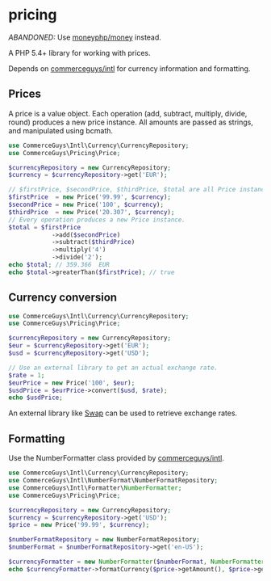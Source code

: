 pricing
=======

*ABANDONED:* Use [moneyphp/money](http://github.com/moneyphp/money) instead.

A PHP 5.4+ library for working with prices.

Depends on [commerceguys/intl](http://github.com/commerceguys/intl) for currency information and formatting.

Prices
------
A price is a value object. Each operation (add, subtract, multiply, divide, round) produces a new price instance.
All amounts are passed as strings, and manipulated using bcmath.

```php
use CommerceGuys\Intl\Currency\CurrencyRepository;
use CommerceGuys\Pricing\Price;

$currencyRepository = new CurrencyRepository;
$currency = $currencyRepository->get('EUR');

// $firstPrice, $secondPrice, $thirdPrice, $total are all Price instances.
$firstPrice  = new Price('99.99', $currency);
$secondPrice = new Price('100', $currency);
$thirdPrice  = new Price('20.307', $currency);
// Every operation produces a new Price instance.
$total = $firstPrice
            ->add($secondPrice)
            ->subtract($thirdPrice)
            ->multiply('4')
            ->divide('2');
echo $total; // 359.366  EUR
echo $total->greaterThan($firstPrice); // true
```

Currency conversion
-------------------
```php
use CommerceGuys\Intl\Currency\CurrencyRepository;
use CommerceGuys\Pricing\Price;

$currencyRepository = new CurrencyRepository;
$eur = $currencyRepository->get('EUR');
$usd = $currencyRepository->get('USD');

// Use an external library to get an actual exchange rate.
$rate = 1;
$eurPrice = new Price('100', $eur);
$usdPrice = $eurPrice->convert($usd, $rate);
echo $usdPrice;
```
An external library like [Swap](https://github.com/florianv/swap) can be
used to retrieve exchange rates.

Formatting
----------
Use the NumberFormatter class provided by [commerceguys/intl](http://github.com/commerceguys/intl).

```php
use CommerceGuys\Intl\Currency\CurrencyRepository;
use CommerceGuys\Intl\NumberFormat\NumberFormatRepository;
use CommerceGuys\Intl\Formatter\NumberFormatter;
use CommerceGuys\Pricing\Price;

$currencyRepository = new CurrencyRepository;
$currency = $currencyRepository->get('USD');
$price = new Price('99.99', $currency);

$numberFormatRepository = new NumberFormatRepository;
$numberFormat = $numberFormatRepository->get('en-US');

$currencyFormatter = new NumberFormatter($numberFormat, NumberFormatter::CURRENCY);
echo $currencyFormatter->formatCurrency($price->getAmount(), $price->getCurrency()); // $99.99
```
